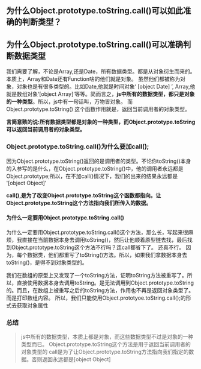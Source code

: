 ## 为什么Object.prototype.toString.call()可以如此准确的判断类型？

## 为什么Object.prototype.toString.call()可以准确判断数据类型
我们需要了解，不论是Array,还是Date，所有数据类型。都是从对象衍生而来的。本质上，Array和Date还有Function啥的他们就是对象。
虽然他们都被称为对象，对象也是有很多类型的。比如Date,他就是时间对象‘ [object Date] ’,
Array,他就是数组对象‘[object Array]’等等。简而言之，**js中所有的数据类型，都只是对象的一种类型**。所以，js中有一句话叫，万物皆对象。
而Object.prototype.toString() 这个函数作用就是，返回当前调用者的对象类型。

**言简意赅的说:所有数据类型都是对象的一种类型，而Object.prototype.toString可以返回当前调用者的对象类型。**




### Object.prototype.toString.call()为什么要加call();
因为Object.prototype.toString()返回的是调用者的类型。不论你toString()本身的入参写的是什么，在Object.prototype.toString()中，他的调用者永远都是Object.prototype;所以，在不加call()情况下，我们的出来的结果永远都是 '[object Object]'

**call(),是为了改变Object.prototype.toString这个函数都指向。让Object.prototype.toString这个方法指向我们所传入的数据。**



#### 为什么一定要用Object.prototype.toString.call()

为什么一定要用Object.prototype.toString.call()这个方法，那么长，写起来很麻烦，我直接在当前数据本身去调用toString()，然后让他顺着原型链去找，最后找到Object.prototype.toString这个方法不行吗？连call都省下了。
还真不行。
因为，每个数据类，他们都重写了toString()方法。所以，如果我们拿数据本身去toString()，是得不到对象类型的。

我们在数组的原型上又发现了一个toString方法，证明toString方法被重写了。所以，直接使用数据本身去调用toString。是无法调用到Object.prototype.toString的。而且，在数组上被重写之后的toString方法，作用也不再是返回对象类型了。而是打印数组内容。
所以，我们只能使用Object.prototyoe.toString.call();的形式去获取对象属性



### 总结

> js中所有的数据类型，本质上都是对象，而这些数据类型不过是对象的一种类型而已。
> Object.prototype.toString这个方法是用于返回当前调用者的对象类型的
> call是为了让Object.prototype.toString方法指向我们指定的数据。否则返回永远都是[object Object]

